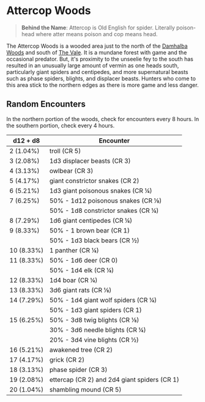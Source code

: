 # Attercop Woods

> __Behind the Name__: Attercop is Old English for spider. Literally poison-head where atter means poison and cop means head.

The Attercop Woods is a wooded area just to the north of the [Damhalba Woods](damhalba-woods) and south of [The Vale](the-vale). It is a mundane forest with game and the occasional predator. But, it's proximity to the unseelie fey to the south has resulted in an unusually large amount of vermin as one heads south, particularly giant spiders and centipedes, and more supernatural beasts such as phase spiders, blights, and displacer beasts. Hunters who come to this area stick to the northern edges as there is more game and less danger.

## Random Encounters

In the northern portion of the woods, check for encounters every 8 hours. In the southern portion, check every 4 hours.

| d12 + d8   | Encounter                                                         |
|------------|-------------------------------------------------------------------|
| 2 (1.04%)  | troll (CR 5)                                                      |
| 3 (2.08%)  | 1d3 displacer beasts (CR 3)                                       |
| 4 (3.13%)  | owlbear (CR 3)                                                    |
| 5 (4.17%)  | giant constrictor snakes (CR 2)                                   |
| 6 (5.21%)  | 1d3 giant poisonous snakes (CR ¼)                                 |
| 7 (6.25%)  | 50% - 1d12 poisonous snakes (CR ⅛)                                |
|            | 50% - 1d8 constrictor snakes (CR ¼)                               |
| 8 (7.29%)  | 1d6 giant centipedes (CR ¼)                                       |
| 9 (8.33%)  | 50% - 1 brown bear (CR 1)                                         |
|            | 50% - 1d3 black bears (CR ½)                                      |
| 10 (8.33%) | 1 panther (CR ¼)                                                  |
| 11 (8.33%) | 50% - 1d6 deer (CR 0)                                             |
|            | 50% - 1d4 elk (CR ¼)                                              |
| 12 (8.33%) | 1d4 boar (CR ¼)                                                   |
| 13 (8.33%) | 3d6 giant rats (CR ⅛)                                             |
| 14 (7.29%) | 50% - 1d4 giant wolf spiders (CR ¼)                               |
|            | 50% - 1d3 giant spiders (CR 1)                                    |
| 15 (6.25%) | 50% - 3d8 twig blights (CR ⅛)                                     |
|            | 30% - 3d6 needle blights (CR ¼)                                   |
|            | 20% - 3d4 vine blights (CR ½)                                     |
| 16 (5.21%) | awakened tree (CR 2)                                              |
| 17 (4.17%) | grick (CR 2)                                                      |
| 18 (3.13%) | phase spider (CR 3)                                               |
| 19 (2.08%) | ettercap (CR 2) and 2d4 giant spiders (CR 1)                      |
| 20 (1.04%) | shambling mound (CR 5)                                            |

